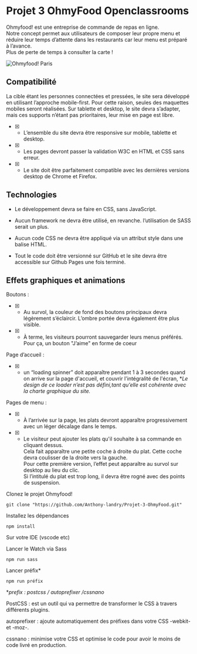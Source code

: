 # Projet 3 OhmyFood Openclassrooms


Ohmyfood! est une entreprise de commande de repas en ligne.  
Notre concept permet aux utilisateurs de composer leur propre menu et réduire leur temps d’attente dans les restaurants car leur menu est préparé à l’avance.  
Plus de perte de temps à consulter la carte !

![Ohmyfood! Paris ](.readme/OhmyFood_accueil.png)

## Compatibilité


La cible étant les personnes connectées et pressées, le site sera développé en utilisant
l’approche mobile-first. Pour cette raison, seules des maquettes mobiles seront réalisées.
Sur tablette et desktop, le site devra s’adapter, mais ces supports n’étant pas prioritaires, leur mise en page est libre.

- [x] - L’ensemble du site devra être responsive sur mobile, tablette et desktop.
- [x] - Les pages devront passer la validation W3C en HTML et CSS sans erreur.
- [x] - Le site doit être parfaitement compatible avec les dernières versions desktop de Chrome et Firefox.

## Technologies  

 - Le développement devra se faire en CSS, sans JavaScript.
  
 - Aucun framework ne devra être utilisé, en revanche. l’utilisation de SASS serait un plus.
  
 - Aucun code CSS ne devra être appliqué via un attribut style dans une balise HTML.


 

 - Tout le code doit être versionné sur GitHub et le site devra être accessible sur Github Pages une fois terminé.


## Effets graphiques et animations


Boutons :
- [x] - Au survol, la couleur de fond des boutons principaux devra légèrement s’éclaircir.
L’ombre portée devra également être plus visible.

- [x] - À terme, les visiteurs pourront sauvegarder leurs menus préférés. Pour ça, un
bouton "J’aime" en forme de coeur

Page d’accueil :
- [x] - un “loading spinner” doit apparaître pendant 1 à
3 secondes quand on arrive sur la page d'accueil, et couvrir l'intégralité de l'écran, **Le design de ce loader n’est pas défini,tant qu’elle est cohérente avec la charte graphique du site.*

Pages de menu :

- [x] - À l’arrivée sur la page, les plats devront apparaître progressivement avec un léger décalage dans le temps.

- [x] - Le visiteur peut ajouter les plats qu'il souhaite à sa commande en cliquant dessus.  
Cela fait apparaître une petite coche à droite du plat. Cette coche devra coulisser de la droite vers la gauche.  
Pour cette première version, l’effet peut apparaître au survol sur desktop au lieu du clic.  
Si l’intitulé du plat est trop long, il devra être rogné avec
des points de suspension.

Clonez le projet Ohmyfood!
```terminal
git clone "https://github.com/Anthony-landry/Projet-3-OhmyFood.git"
```
Installez les dépendances
```terminal
npm install
```

Sur votre IDE (vscode etc)

Lancer le Watch via Sass 
```terminal
npm run sass 
```
Lancer préfix*
```terminal
npm run préfix 
```

**prefix : postcss / autoprefixer /cssnano*

PostCSS :  est un outil qui va permettre de transformer le CSS à travers différents plugins.

autoprefixer : ajoute automatiquement des préfixes dans votre CSS -webkit- et -moz-.

cssnano : minimise votre CSS et optimise le code pour avoir le moins de code livré en production.
